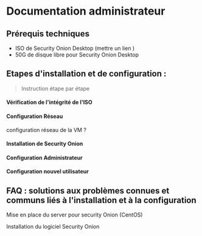 # Documentation administrateur

## Prérequis techniques

- ISO de Security Onion Desktop (mettre un lien )
- 50G de disque libre pour Security Onion Desktop

## Etapes d'installation et de configuration : 
> Instruction étape par étape
#### Vérification de l'intégrité de l'ISO

#### Configuration Réseau 
configuration réseau de la VM  ?

#### Installation de Security Onion

#### Configuration Administrateur

#### Configuration nouvel utilisateur

## FAQ : solutions aux problèmes connues et communs liés à l'installation et à la configuration

Mise en place du server pour security Onion (CentOS)

Installation du logiciel Security Onion